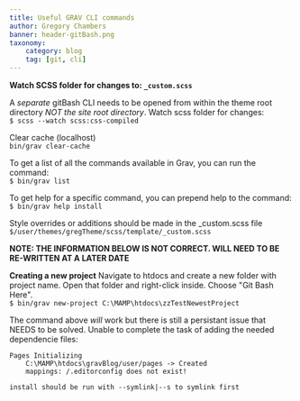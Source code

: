 ```yaml
---
title: Useful GRAV CLI commands
author: Gregory Chambers
banner: header-gitBash.png
taxonomy:
    category: blog
    tag: [git, cli]
---
```


**Watch SCSS folder for changes to: `_custom.scss`**

A _separate_ gitBash CLI needs to be opened from within the theme root directory *NOT the site root directory*.
Watch scss folder for changes: <br>
`$ scss --watch scss:css-compiled`

Clear cache (localhost)<br>
`bin/grav clear-cache`

To get a list of all the commands available in Grav, you can run the command:<br>
`$ bin/grav list`

To get help for a specific command, you can prepend help to the command:<br>
`$ bin/grav help install`

Style overrides or additions should be made in the _custom.scss file<br>
`$/user/themes/gregTheme/scss/template/_custom.scss`

**NOTE: THE INFORMATION BELOW IS NOT CORRECT. WILL NEED TO BE RE-WRITTEN AT A LATER DATE**

**Creating a new project**
Navigate to htdocs and create a new folder with project name. Open that folder and right-click inside. Choose "Git Bash Here".<br>
`$ bin/grav new-project C:\MAMP\htdocs\zzTestNewestProject`

The command above _will_ work but there is still a persistant issue that NEEDS to be solved. Unable to complete the task of adding the needed dependencie files:

```
Pages Initializing
    C:\MAMP\htdocs\gravBlog/user/pages -> Created
    mappings: /.editorconfig does not exist!

install should be run with --symlink|--s to symlink first
```
